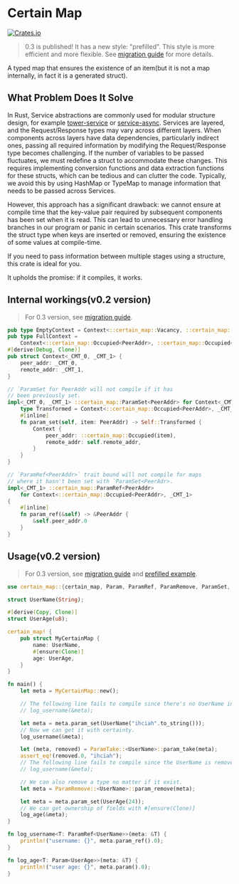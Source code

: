 # Certain Map
[![Crates.io](https://img.shields.io/crates/v/certain-map.svg)](https://crates.io/crates/certain-map)

> 0.3 is published! It has a new style: "prefilled". This style is more efficient and more flexible. See [migration guide](docs/v2-to-v3-mig.md) for more details.

A typed map that ensures the existence of an item(but it is not a map internally, in fact it is a generated struct).

## What Problem Does It Solve
In Rust, Service abstractions are commonly used for modular structure design, for example [tower-service](https://crates.io/crates/tower-service) or [service-async](https://github.com/ihciah/service-async). Services are layered, and the Request/Response types may vary across different layers. When components across layers have data dependencies, particularly indirect ones, passing all required information by modifying the Request/Response type becomes challenging. If the number of variables to be passed fluctuates, we must redefine a struct to accommodate these changes. This requires implementing conversion functions and data extraction functions for these structs, which can be tedious and can clutter the code. Typically, we avoid this by using HashMap or TypeMap to manage information that needs to be passed across Services.

However, this approach has a significant drawback: we cannot ensure at compile time that the key-value pair required by subsequent components has been set when it is read. This can lead to unnecessary error handling branches in our program or panic in certain scenarios. This crate transforms the struct type when keys are inserted or removed, ensuring the existence of some values at compile-time.

If you need to pass information between multiple stages using a structure, this crate is ideal for you.

It upholds the promise: if it compiles, it works.

## Internal workings(v0.2 version)
> For 0.3 version, see [migration guide](docs/v2-to-v3-mig.md).

```rust
pub type EmptyContext = Context<::certain_map::Vacancy, ::certain_map::Vacancy>;
pub type FullContext =
    Context<::certain_map::Occupied<PeerAddr>, ::certain_map::Occupied<Option<RemoteAddr>>>;
#[derive(Debug, Clone)]
pub struct Context<_CMT_0, _CMT_1> {
    peer_addr: _CMT_0,
    remote_addr: _CMT_1,
}

// `ParamSet for PeerAddr will not compile if it has
// been previously set.
impl<_CMT_0, _CMT_1> ::certain_map::ParamSet<PeerAddr> for Context<_CMT_0, _CMT_1> {
    type Transformed = Context<::certain_map::Occupied<PeerAddr>, _CMT_1>;
    #[inline]
    fn param_set(self, item: PeerAddr) -> Self::Transformed {
        Context {
            peer_addr: ::certain_map::Occupied(item),
            remote_addr: self.remote_addr,
        }
    }
}

// `ParamRef<PeerAddr>` trait bound will not compile for maps
// where it hasn't been set with `ParamSet<PeerAdr>.
impl<_CMT_1> ::certain_map::ParamRef<PeerAddr>
    for Context<::certain_map::Occupied<PeerAddr>, _CMT_1>
{
    #[inline]
    fn param_ref(&self) -> &PeerAddr {
        &self.peer_addr.0
    }
}
```

## Usage(v0.2 version)
> For 0.3 version, see [migration guide](docs/v2-to-v3-mig.md) and [prefilled example](certain-map/examples/demo_prefilled.rs).

```rust
use certain_map::{certain_map, Param, ParamRef, ParamRemove, ParamSet, ParamTake};

struct UserName(String);

#[derive(Copy, Clone)]
struct UserAge(u8);

certain_map! {
    pub struct MyCertainMap {
        name: UserName,
        #[ensure(Clone)]
        age: UserAge,
    }
}

fn main() {
    let meta = MyCertainMap::new();

    // The following line fails to compile since there's no UserName in the map.
    // log_username(&meta);

    let meta = meta.param_set(UserName("ihciah".to_string()));
    // Now we can get it with certainty.
    log_username(&meta);

    let (meta, removed) = ParamTake::<UserName>::param_take(meta);
    assert_eq!(removed.0, "ihciah");
    // The following line fails to compile since the UserName is removed.
    // log_username(&meta);

    // We can also remove a type no matter if it exist.
    let meta = ParamRemove::<UserName>::param_remove(meta);

    let meta = meta.param_set(UserAge(24));
    // We can get ownership of fields with #[ensure(Clone)]
    log_age(&meta);
}

fn log_username<T: ParamRef<UserName>>(meta: &T) {
    println!("username: {}", meta.param_ref().0);
}

fn log_age<T: Param<UserAge>>(meta: &T) {
    println!("user age: {}", meta.param().0);
}

```